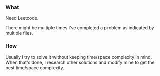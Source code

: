 ### What

Need Leetcode. 

There might be multiple times I've completed a problem as indicated by multiple files. 

### How

Usually I try to solve it without keeping time/space complexity in mind. When that's done, I research other solutions and modify mine to get the best time/space complexity. 

